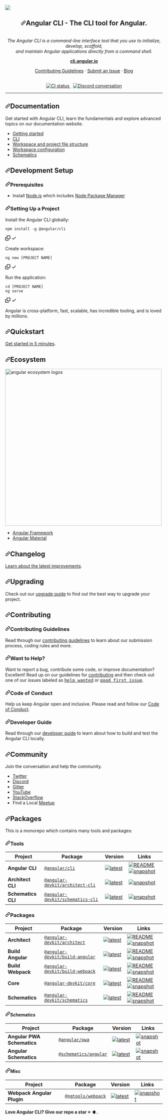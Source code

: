 ![](https://user-images.githubusercontent.com/61596919/158486947-76aed354-49a5-4565-a371-3486ba508291.png) 

<div data-target="readme-toc.content" class="Box-body px-5 pb-5">
          <article class="markdown-body entry-content container-lg" itemprop="text">
<h1 align="center" dir="auto"><a id="user-content-angular-cli---the-cli-tool-for-angular" class="anchor" aria-hidden="true" href="#angular-cli---the-cli-tool-for-angular"><svg class="octicon octicon-link" viewBox="0 0 16 16" version="1.1" width="16" height="16" aria-hidden="true"><path fill-rule="evenodd" d="M7.775 3.275a.75.75 0 001.06 1.06l1.25-1.25a2 2 0 112.83 2.83l-2.5 2.5a2 2 0 01-2.83 0 .75.75 0 00-1.06 1.06 3.5 3.5 0 004.95 0l2.5-2.5a3.5 3.5 0 00-4.95-4.95l-1.25 1.25zm-4.69 9.64a2 2 0 010-2.83l2.5-2.5a2 2 0 012.83 0 .75.75 0 001.06-1.06 3.5 3.5 0 00-4.95 0l-2.5 2.5a3.5 3.5 0 004.95 4.95l1.25-1.25a.75.75 0 00-1.06-1.06l-1.25 1.25a2 2 0 01-2.83 0z"></path></svg></a>Angular CLI - The CLI tool for Angular.</h1>
                    
<p align="center" dir="auto"><br>
  <i>The Angular CLI is a command-line interface tool that you use to initialize, develop, scaffold, 
    <br>and maintain Angular applications directly from a command shell.</i>
  <br>
</p>
<p align="center" dir="auto">
  <a href="https://cli.angular.io" rel="nofollow"><strong>cli.angular.io</strong></a>
  <br>
</p>
<p align="center" dir="auto">
  <a href="/angular/angular-cli/blob/master/CONTRIBUTING.md">Contributing Guidelines</a>
  ·
  <a href="https://github.com/angular/angular-cli/issues">Submit an Issue</a>
  ·
  <a href="https://blog.angular.io/" rel="nofollow">Blog</a>
  <br>
  <br>
</p>
<p align="center" dir="auto">
  <a href="https://circleci.com/gh/angular/workflows/angular-cli/tree/master" rel="nofollow">
    <img src="https://camo.githubusercontent.com/1333ba0e677a026ebc91361a21bcb8872649bd44f793e58d26a4d98d121959f4/68747470733a2f2f696d672e736869656c64732e696f2f636972636c6563692f6275696c642f6769746875622f616e67756c61722f616e67756c61722d636c692f6d61737465722e7376673f6c6f676f3d636972636c656369266c6f676f436f6c6f723d666666266c6162656c3d436972636c654349" alt="CI status" data-canonical-src="https://img.shields.io/circleci/build/github/angular/angular-cli/master.svg?logo=circleci&amp;logoColor=fff&amp;label=CircleCI" style="max-width: 100%;">
  </a>&nbsp;
  <a href="https://discord.gg/angular" rel="nofollow">
    <img src="https://camo.githubusercontent.com/65bfbd652766916d59cb08f071d120ed3091859c37b54f8e1f846ec8431cd41e/68747470733a2f2f696d672e736869656c64732e696f2f646973636f72642f3436333735323832303032363337363230322e7376673f6c6f676f3d646973636f7264266c6f676f436f6c6f723d666666266c6162656c3d446973636f726426636f6c6f723d373338396438" alt="Discord conversation" data-canonical-src="https://img.shields.io/discord/463752820026376202.svg?logo=discord&amp;logoColor=fff&amp;label=Discord&amp;color=7389d8" style="max-width: 100%;">
  </a>
</p>
<hr>
<h2 dir="auto"><a id="user-content-documentation" class="anchor" aria-hidden="true" href="#documentation"><svg class="octicon octicon-link" viewBox="0 0 16 16" version="1.1" width="16" height="16" aria-hidden="true"><path fill-rule="evenodd" d="M7.775 3.275a.75.75 0 001.06 1.06l1.25-1.25a2 2 0 112.83 2.83l-2.5 2.5a2 2 0 01-2.83 0 .75.75 0 00-1.06 1.06 3.5 3.5 0 004.95 0l2.5-2.5a3.5 3.5 0 00-4.95-4.95l-1.25 1.25zm-4.69 9.64a2 2 0 010-2.83l2.5-2.5a2 2 0 012.83 0 .75.75 0 001.06-1.06 3.5 3.5 0 00-4.95 0l-2.5 2.5a3.5 3.5 0 004.95 4.95l1.25-1.25a.75.75 0 00-1.06-1.06l-1.25 1.25a2 2 0 01-2.83 0z"></path></svg></a>Documentation</h2>
<p dir="auto">Get started with Angular CLI, learn the fundamentals and explore advanced topics on our documentation website.</p>
<ul dir="auto">
<li><a href="https://angular.io/start" rel="nofollow">Getting started</a></li>
<li><a href="https://cli.angular.io/" rel="nofollow">CLI</a></li>
<li><a href="https://angular.io/guide/file-structure" rel="nofollow">Workspace and project file structure</a></li>
<li><a href="https://angular.io/guide/workspace-config" rel="nofollow">Workspace configuration</a></li>
<li><a href="https://angular.io/guide/schematics" rel="nofollow">Schematics</a></li>
</ul>
<h2 dir="auto"><a id="user-content-development-setup" class="anchor" aria-hidden="true" href="#development-setup"><svg class="octicon octicon-link" viewBox="0 0 16 16" version="1.1" width="16" height="16" aria-hidden="true"><path fill-rule="evenodd" d="M7.775 3.275a.75.75 0 001.06 1.06l1.25-1.25a2 2 0 112.83 2.83l-2.5 2.5a2 2 0 01-2.83 0 .75.75 0 00-1.06 1.06 3.5 3.5 0 004.95 0l2.5-2.5a3.5 3.5 0 00-4.95-4.95l-1.25 1.25zm-4.69 9.64a2 2 0 010-2.83l2.5-2.5a2 2 0 012.83 0 .75.75 0 001.06-1.06 3.5 3.5 0 00-4.95 0l-2.5 2.5a3.5 3.5 0 004.95 4.95l1.25-1.25a.75.75 0 00-1.06-1.06l-1.25 1.25a2 2 0 01-2.83 0z"></path></svg></a>Development Setup</h2>
<h3 dir="auto"><a id="user-content-prerequisites" class="anchor" aria-hidden="true" href="#prerequisites"><svg class="octicon octicon-link" viewBox="0 0 16 16" version="1.1" width="16" height="16" aria-hidden="true"><path fill-rule="evenodd" d="M7.775 3.275a.75.75 0 001.06 1.06l1.25-1.25a2 2 0 112.83 2.83l-2.5 2.5a2 2 0 01-2.83 0 .75.75 0 00-1.06 1.06 3.5 3.5 0 004.95 0l2.5-2.5a3.5 3.5 0 00-4.95-4.95l-1.25 1.25zm-4.69 9.64a2 2 0 010-2.83l2.5-2.5a2 2 0 012.83 0 .75.75 0 001.06-1.06 3.5 3.5 0 00-4.95 0l-2.5 2.5a3.5 3.5 0 004.95 4.95l1.25-1.25a.75.75 0 00-1.06-1.06l-1.25 1.25a2 2 0 01-2.83 0z"></path></svg></a>Prerequisites</h3>
<ul dir="auto">
<li>Install <a href="https://nodejs.org/" rel="nofollow">Node.js</a> which includes <a href="https://www.npmjs.com/get-npm" rel="nofollow">Node Package Manager</a></li>
</ul>
<h3 dir="auto"><a id="user-content-setting-up-a-project" class="anchor" aria-hidden="true" href="#setting-up-a-project"><svg class="octicon octicon-link" viewBox="0 0 16 16" version="1.1" width="16" height="16" aria-hidden="true"><path fill-rule="evenodd" d="M7.775 3.275a.75.75 0 001.06 1.06l1.25-1.25a2 2 0 112.83 2.83l-2.5 2.5a2 2 0 01-2.83 0 .75.75 0 00-1.06 1.06 3.5 3.5 0 004.95 0l2.5-2.5a3.5 3.5 0 00-4.95-4.95l-1.25 1.25zm-4.69 9.64a2 2 0 010-2.83l2.5-2.5a2 2 0 012.83 0 .75.75 0 001.06-1.06 3.5 3.5 0 00-4.95 0l-2.5 2.5a3.5 3.5 0 004.95 4.95l1.25-1.25a.75.75 0 00-1.06-1.06l-1.25 1.25a2 2 0 01-2.83 0z"></path></svg></a>Setting Up a Project</h3>
<p dir="auto">Install the Angular CLI globally:</p>
<div class="snippet-clipboard-content position-relative overflow-auto"><pre><code>npm install -g @angular/cli
</code></pre><div class="zeroclipboard-container position-absolute right-0 top-0">
    <clipboard-copy aria-label="Copy" class="ClipboardButton btn js-clipboard-copy m-2 p-0 tooltipped-no-delay" data-copy-feedback="Copied!" data-tooltip-direction="w" value="npm install -g @angular/cli" tabindex="0" role="button">
      <svg aria-hidden="true" height="16" viewBox="0 0 16 16" version="1.1" width="16" data-view-component="true" class="octicon octicon-copy js-clipboard-copy-icon m-2">
    <path fill-rule="evenodd" d="M0 6.75C0 5.784.784 5 1.75 5h1.5a.75.75 0 010 1.5h-1.5a.25.25 0 00-.25.25v7.5c0 .138.112.25.25.25h7.5a.25.25 0 00.25-.25v-1.5a.75.75 0 011.5 0v1.5A1.75 1.75 0 019.25 16h-7.5A1.75 1.75 0 010 14.25v-7.5z"></path><path fill-rule="evenodd" d="M5 1.75C5 .784 5.784 0 6.75 0h7.5C15.216 0 16 .784 16 1.75v7.5A1.75 1.75 0 0114.25 11h-7.5A1.75 1.75 0 015 9.25v-7.5zm1.75-.25a.25.25 0 00-.25.25v7.5c0 .138.112.25.25.25h7.5a.25.25 0 00.25-.25v-7.5a.25.25 0 00-.25-.25h-7.5z"></path>
</svg>
      <svg aria-hidden="true" height="16" viewBox="0 0 16 16" version="1.1" width="16" data-view-component="true" class="octicon octicon-check js-clipboard-check-icon color-fg-success d-none m-2">
    <path fill-rule="evenodd" d="M13.78 4.22a.75.75 0 010 1.06l-7.25 7.25a.75.75 0 01-1.06 0L2.22 9.28a.75.75 0 011.06-1.06L6 10.94l6.72-6.72a.75.75 0 011.06 0z"></path>
</svg>
    </clipboard-copy>
  </div></div>
<p dir="auto">Create workspace:</p>
<div class="snippet-clipboard-content position-relative overflow-auto"><pre><code>ng new [PROJECT NAME]
</code></pre><div class="zeroclipboard-container position-absolute right-0 top-0">
    <clipboard-copy aria-label="Copy" class="ClipboardButton btn js-clipboard-copy m-2 p-0 tooltipped-no-delay" data-copy-feedback="Copied!" data-tooltip-direction="w" value="ng new [PROJECT NAME]" tabindex="0" role="button">
      <svg aria-hidden="true" height="16" viewBox="0 0 16 16" version="1.1" width="16" data-view-component="true" class="octicon octicon-copy js-clipboard-copy-icon m-2">
    <path fill-rule="evenodd" d="M0 6.75C0 5.784.784 5 1.75 5h1.5a.75.75 0 010 1.5h-1.5a.25.25 0 00-.25.25v7.5c0 .138.112.25.25.25h7.5a.25.25 0 00.25-.25v-1.5a.75.75 0 011.5 0v1.5A1.75 1.75 0 019.25 16h-7.5A1.75 1.75 0 010 14.25v-7.5z"></path><path fill-rule="evenodd" d="M5 1.75C5 .784 5.784 0 6.75 0h7.5C15.216 0 16 .784 16 1.75v7.5A1.75 1.75 0 0114.25 11h-7.5A1.75 1.75 0 015 9.25v-7.5zm1.75-.25a.25.25 0 00-.25.25v7.5c0 .138.112.25.25.25h7.5a.25.25 0 00.25-.25v-7.5a.25.25 0 00-.25-.25h-7.5z"></path>
</svg>
      <svg aria-hidden="true" height="16" viewBox="0 0 16 16" version="1.1" width="16" data-view-component="true" class="octicon octicon-check js-clipboard-check-icon color-fg-success d-none m-2">
    <path fill-rule="evenodd" d="M13.78 4.22a.75.75 0 010 1.06l-7.25 7.25a.75.75 0 01-1.06 0L2.22 9.28a.75.75 0 011.06-1.06L6 10.94l6.72-6.72a.75.75 0 011.06 0z"></path>
</svg>
    </clipboard-copy>
  </div></div>
<p dir="auto">Run the application:</p>
<div class="snippet-clipboard-content position-relative overflow-auto"><pre><code>cd [PROJECT NAME]
ng serve
</code></pre><div class="zeroclipboard-container position-absolute right-0 top-0">
    <clipboard-copy aria-label="Copy" class="ClipboardButton btn js-clipboard-copy m-2 p-0 tooltipped-no-delay" data-copy-feedback="Copied!" data-tooltip-direction="w" value="cd [PROJECT NAME]
ng serve" tabindex="0" role="button">
      <svg aria-hidden="true" height="16" viewBox="0 0 16 16" version="1.1" width="16" data-view-component="true" class="octicon octicon-copy js-clipboard-copy-icon m-2">
    <path fill-rule="evenodd" d="M0 6.75C0 5.784.784 5 1.75 5h1.5a.75.75 0 010 1.5h-1.5a.25.25 0 00-.25.25v7.5c0 .138.112.25.25.25h7.5a.25.25 0 00.25-.25v-1.5a.75.75 0 011.5 0v1.5A1.75 1.75 0 019.25 16h-7.5A1.75 1.75 0 010 14.25v-7.5z"></path><path fill-rule="evenodd" d="M5 1.75C5 .784 5.784 0 6.75 0h7.5C15.216 0 16 .784 16 1.75v7.5A1.75 1.75 0 0114.25 11h-7.5A1.75 1.75 0 015 9.25v-7.5zm1.75-.25a.25.25 0 00-.25.25v7.5c0 .138.112.25.25.25h7.5a.25.25 0 00.25-.25v-7.5a.25.25 0 00-.25-.25h-7.5z"></path>
</svg>
      <svg aria-hidden="true" height="16" viewBox="0 0 16 16" version="1.1" width="16" data-view-component="true" class="octicon octicon-check js-clipboard-check-icon color-fg-success d-none m-2">
    <path fill-rule="evenodd" d="M13.78 4.22a.75.75 0 010 1.06l-7.25 7.25a.75.75 0 01-1.06 0L2.22 9.28a.75.75 0 011.06-1.06L6 10.94l6.72-6.72a.75.75 0 011.06 0z"></path>
</svg>
    </clipboard-copy>
  </div></div>
<p dir="auto">Angular is cross-platform, fast, scalable, has incredible tooling, and is loved by millions.</p>
<h2 dir="auto"><a id="user-content-quickstart" class="anchor" aria-hidden="true" href="#quickstart"><svg class="octicon octicon-link" viewBox="0 0 16 16" version="1.1" width="16" height="16" aria-hidden="true"><path fill-rule="evenodd" d="M7.775 3.275a.75.75 0 001.06 1.06l1.25-1.25a2 2 0 112.83 2.83l-2.5 2.5a2 2 0 01-2.83 0 .75.75 0 00-1.06 1.06 3.5 3.5 0 004.95 0l2.5-2.5a3.5 3.5 0 00-4.95-4.95l-1.25 1.25zm-4.69 9.64a2 2 0 010-2.83l2.5-2.5a2 2 0 012.83 0 .75.75 0 001.06-1.06 3.5 3.5 0 00-4.95 0l-2.5 2.5a3.5 3.5 0 004.95 4.95l1.25-1.25a.75.75 0 00-1.06-1.06l-1.25 1.25a2 2 0 01-2.83 0z"></path></svg></a>Quickstart</h2>
<p dir="auto"><a href="https://angular.io/start" rel="nofollow">Get started in 5 minutes</a>.</p>
<h2 dir="auto"><a id="user-content-ecosystem" class="anchor" aria-hidden="true" href="#ecosystem"><svg class="octicon octicon-link" viewBox="0 0 16 16" version="1.1" width="16" height="16" aria-hidden="true"><path fill-rule="evenodd" d="M7.775 3.275a.75.75 0 001.06 1.06l1.25-1.25a2 2 0 112.83 2.83l-2.5 2.5a2 2 0 01-2.83 0 .75.75 0 00-1.06 1.06 3.5 3.5 0 004.95 0l2.5-2.5a3.5 3.5 0 00-4.95-4.95l-1.25 1.25zm-4.69 9.64a2 2 0 010-2.83l2.5-2.5a2 2 0 012.83 0 .75.75 0 001.06-1.06 3.5 3.5 0 00-4.95 0l-2.5 2.5a3.5 3.5 0 004.95 4.95l1.25-1.25a.75.75 0 00-1.06-1.06l-1.25 1.25a2 2 0 01-2.83 0z"></path></svg></a>Ecosystem</h2>
<p dir="auto">
  <a target="_blank" rel="noopener noreferrer" href="/angular/angular-cli/blob/master/docs/images/angular-ecosystem-logos.png"><img src="/angular/angular-cli/raw/master/docs/images/angular-ecosystem-logos.png" alt="angular ecosystem logos" width="500px" height="auto" style="max-width: 100%;"></a>
</p>
<ul dir="auto">
<li><a href="https://angular.io/" rel="nofollow">Angular Framework</a></li>
<li><a href="https://material.angular.io/" rel="nofollow">Angular Material</a></li>
</ul>
<h2 dir="auto"><a id="user-content-changelog" class="anchor" aria-hidden="true" href="#changelog"><svg class="octicon octicon-link" viewBox="0 0 16 16" version="1.1" width="16" height="16" aria-hidden="true"><path fill-rule="evenodd" d="M7.775 3.275a.75.75 0 001.06 1.06l1.25-1.25a2 2 0 112.83 2.83l-2.5 2.5a2 2 0 01-2.83 0 .75.75 0 00-1.06 1.06 3.5 3.5 0 004.95 0l2.5-2.5a3.5 3.5 0 00-4.95-4.95l-1.25 1.25zm-4.69 9.64a2 2 0 010-2.83l2.5-2.5a2 2 0 012.83 0 .75.75 0 001.06-1.06 3.5 3.5 0 00-4.95 0l-2.5 2.5a3.5 3.5 0 004.95 4.95l1.25-1.25a.75.75 0 00-1.06-1.06l-1.25 1.25a2 2 0 01-2.83 0z"></path></svg></a>Changelog</h2>
<p dir="auto"><a href="/angular/angular-cli/blob/master/CHANGELOG.md">Learn about the latest improvements</a>.</p>
<h2 dir="auto"><a id="user-content-upgrading" class="anchor" aria-hidden="true" href="#upgrading"><svg class="octicon octicon-link" viewBox="0 0 16 16" version="1.1" width="16" height="16" aria-hidden="true"><path fill-rule="evenodd" d="M7.775 3.275a.75.75 0 001.06 1.06l1.25-1.25a2 2 0 112.83 2.83l-2.5 2.5a2 2 0 01-2.83 0 .75.75 0 00-1.06 1.06 3.5 3.5 0 004.95 0l2.5-2.5a3.5 3.5 0 00-4.95-4.95l-1.25 1.25zm-4.69 9.64a2 2 0 010-2.83l2.5-2.5a2 2 0 012.83 0 .75.75 0 001.06-1.06 3.5 3.5 0 00-4.95 0l-2.5 2.5a3.5 3.5 0 004.95 4.95l1.25-1.25a.75.75 0 00-1.06-1.06l-1.25 1.25a2 2 0 01-2.83 0z"></path></svg></a>Upgrading</h2>
<p dir="auto">Check out our <a href="https://update.angular.io/" rel="nofollow">upgrade guide</a> to find out the best way to upgrade your project.</p>
<h2 dir="auto"><a id="user-content-contributing" class="anchor" aria-hidden="true" href="#contributing"><svg class="octicon octicon-link" viewBox="0 0 16 16" version="1.1" width="16" height="16" aria-hidden="true"><path fill-rule="evenodd" d="M7.775 3.275a.75.75 0 001.06 1.06l1.25-1.25a2 2 0 112.83 2.83l-2.5 2.5a2 2 0 01-2.83 0 .75.75 0 00-1.06 1.06 3.5 3.5 0 004.95 0l2.5-2.5a3.5 3.5 0 00-4.95-4.95l-1.25 1.25zm-4.69 9.64a2 2 0 010-2.83l2.5-2.5a2 2 0 012.83 0 .75.75 0 001.06-1.06 3.5 3.5 0 00-4.95 0l-2.5 2.5a3.5 3.5 0 004.95 4.95l1.25-1.25a.75.75 0 00-1.06-1.06l-1.25 1.25a2 2 0 01-2.83 0z"></path></svg></a>Contributing</h2>
<h3 dir="auto"><a id="user-content-contributing-guidelines" class="anchor" aria-hidden="true" href="#contributing-guidelines"><svg class="octicon octicon-link" viewBox="0 0 16 16" version="1.1" width="16" height="16" aria-hidden="true"><path fill-rule="evenodd" d="M7.775 3.275a.75.75 0 001.06 1.06l1.25-1.25a2 2 0 112.83 2.83l-2.5 2.5a2 2 0 01-2.83 0 .75.75 0 00-1.06 1.06 3.5 3.5 0 004.95 0l2.5-2.5a3.5 3.5 0 00-4.95-4.95l-1.25 1.25zm-4.69 9.64a2 2 0 010-2.83l2.5-2.5a2 2 0 012.83 0 .75.75 0 001.06-1.06 3.5 3.5 0 00-4.95 0l-2.5 2.5a3.5 3.5 0 004.95 4.95l1.25-1.25a.75.75 0 00-1.06-1.06l-1.25 1.25a2 2 0 01-2.83 0z"></path></svg></a>Contributing Guidelines</h3>
<p dir="auto">Read through our <a href="/angular/angular-cli/blob/master/CONTRIBUTING.md">contributing guidelines</a> to learn about our submission process, coding rules and more.</p>
<h3 dir="auto"><a id="user-content-want-to-help" class="anchor" aria-hidden="true" href="#want-to-help"><svg class="octicon octicon-link" viewBox="0 0 16 16" version="1.1" width="16" height="16" aria-hidden="true"><path fill-rule="evenodd" d="M7.775 3.275a.75.75 0 001.06 1.06l1.25-1.25a2 2 0 112.83 2.83l-2.5 2.5a2 2 0 01-2.83 0 .75.75 0 00-1.06 1.06 3.5 3.5 0 004.95 0l2.5-2.5a3.5 3.5 0 00-4.95-4.95l-1.25 1.25zm-4.69 9.64a2 2 0 010-2.83l2.5-2.5a2 2 0 012.83 0 .75.75 0 001.06-1.06 3.5 3.5 0 00-4.95 0l-2.5 2.5a3.5 3.5 0 004.95 4.95l1.25-1.25a.75.75 0 00-1.06-1.06l-1.25 1.25a2 2 0 01-2.83 0z"></path></svg></a>Want to Help?</h3>
<p dir="auto">Want to report a bug, contribute some code, or improve documentation? Excellent! Read up on our guidelines for <a href="/angular/angular-cli/blob/master/CONTRIBUTING.md">contributing</a> and then check out one of our issues labeled as <kbd><a href="https://github.com/angular/angular-cli/labels/help%20wanted">help wanted</a></kbd> or <kbd><a href="https://github.com/angular/angular-cli/labels/good%20first%20issue">good first issue</a></kbd>.</p>
<h3 dir="auto"><a id="user-content-code-of-conduct" class="anchor" aria-hidden="true" href="#code-of-conduct"><svg class="octicon octicon-link" viewBox="0 0 16 16" version="1.1" width="16" height="16" aria-hidden="true"><path fill-rule="evenodd" d="M7.775 3.275a.75.75 0 001.06 1.06l1.25-1.25a2 2 0 112.83 2.83l-2.5 2.5a2 2 0 01-2.83 0 .75.75 0 00-1.06 1.06 3.5 3.5 0 004.95 0l2.5-2.5a3.5 3.5 0 00-4.95-4.95l-1.25 1.25zm-4.69 9.64a2 2 0 010-2.83l2.5-2.5a2 2 0 012.83 0 .75.75 0 001.06-1.06 3.5 3.5 0 00-4.95 0l-2.5 2.5a3.5 3.5 0 004.95 4.95l1.25-1.25a.75.75 0 00-1.06-1.06l-1.25 1.25a2 2 0 01-2.83 0z"></path></svg></a>Code of Conduct</h3>
<p dir="auto">Help us keep Angular open and inclusive. Please read and follow our <a href="https://github.com/angular/angular/blob/master/CODE_OF_CONDUCT.md">Code of Conduct</a>.</p>
<h3 dir="auto"><a id="user-content-developer-guide" class="anchor" aria-hidden="true" href="#developer-guide"><svg class="octicon octicon-link" viewBox="0 0 16 16" version="1.1" width="16" height="16" aria-hidden="true"><path fill-rule="evenodd" d="M7.775 3.275a.75.75 0 001.06 1.06l1.25-1.25a2 2 0 112.83 2.83l-2.5 2.5a2 2 0 01-2.83 0 .75.75 0 00-1.06 1.06 3.5 3.5 0 004.95 0l2.5-2.5a3.5 3.5 0 00-4.95-4.95l-1.25 1.25zm-4.69 9.64a2 2 0 010-2.83l2.5-2.5a2 2 0 012.83 0 .75.75 0 001.06-1.06 3.5 3.5 0 00-4.95 0l-2.5 2.5a3.5 3.5 0 004.95 4.95l1.25-1.25a.75.75 0 00-1.06-1.06l-1.25 1.25a2 2 0 01-2.83 0z"></path></svg></a>Developer Guide</h3>
<p dir="auto">Read through our <a href="/angular/angular-cli/blob/master/docs/DEVELOPER.md">developer guide</a> to learn about how to build and test the Angular CLI locally.</p>
<h2 dir="auto"><a id="user-content-community" class="anchor" aria-hidden="true" href="#community"><svg class="octicon octicon-link" viewBox="0 0 16 16" version="1.1" width="16" height="16" aria-hidden="true"><path fill-rule="evenodd" d="M7.775 3.275a.75.75 0 001.06 1.06l1.25-1.25a2 2 0 112.83 2.83l-2.5 2.5a2 2 0 01-2.83 0 .75.75 0 00-1.06 1.06 3.5 3.5 0 004.95 0l2.5-2.5a3.5 3.5 0 00-4.95-4.95l-1.25 1.25zm-4.69 9.64a2 2 0 010-2.83l2.5-2.5a2 2 0 012.83 0 .75.75 0 001.06-1.06 3.5 3.5 0 00-4.95 0l-2.5 2.5a3.5 3.5 0 004.95 4.95l1.25-1.25a.75.75 0 00-1.06-1.06l-1.25 1.25a2 2 0 01-2.83 0z"></path></svg></a>Community</h2>
<p dir="auto">Join the conversation and help the community.</p>
<ul dir="auto">
<li><a href="https://www.twitter.com/angular" rel="nofollow">Twitter</a></li>
<li><a href="https://discord.gg/angular" rel="nofollow">Discord</a></li>
<li><a href="https://gitter.im/angular/angular-cli" rel="nofollow">Gitter</a></li>
<li><a href="https://youtube.com/angular" rel="nofollow">YouTube</a></li>
<li><a href="https://stackoverflow.com/questions/tagged/angular-cli" rel="nofollow">StackOverflow</a></li>
<li>Find a Local <a href="https://www.meetup.com/find/?keywords=angular" rel="nofollow">Meetup</a></li>
</ul>
<h2 dir="auto"><a id="user-content-packages" class="anchor" aria-hidden="true" href="#packages"><svg class="octicon octicon-link" viewBox="0 0 16 16" version="1.1" width="16" height="16" aria-hidden="true"><path fill-rule="evenodd" d="M7.775 3.275a.75.75 0 001.06 1.06l1.25-1.25a2 2 0 112.83 2.83l-2.5 2.5a2 2 0 01-2.83 0 .75.75 0 00-1.06 1.06 3.5 3.5 0 004.95 0l2.5-2.5a3.5 3.5 0 00-4.95-4.95l-1.25 1.25zm-4.69 9.64a2 2 0 010-2.83l2.5-2.5a2 2 0 012.83 0 .75.75 0 001.06-1.06 3.5 3.5 0 00-4.95 0l-2.5 2.5a3.5 3.5 0 004.95 4.95l1.25-1.25a.75.75 0 00-1.06-1.06l-1.25 1.25a2 2 0 01-2.83 0z"></path></svg></a>Packages</h2>
<p dir="auto">This is a monorepo which contains many tools and packages:</p>
<h3 dir="auto"><a id="user-content-tools" class="anchor" aria-hidden="true" href="#tools"><svg class="octicon octicon-link" viewBox="0 0 16 16" version="1.1" width="16" height="16" aria-hidden="true"><path fill-rule="evenodd" d="M7.775 3.275a.75.75 0 001.06 1.06l1.25-1.25a2 2 0 112.83 2.83l-2.5 2.5a2 2 0 01-2.83 0 .75.75 0 00-1.06 1.06 3.5 3.5 0 004.95 0l2.5-2.5a3.5 3.5 0 00-4.95-4.95l-1.25 1.25zm-4.69 9.64a2 2 0 010-2.83l2.5-2.5a2 2 0 012.83 0 .75.75 0 001.06-1.06 3.5 3.5 0 00-4.95 0l-2.5 2.5a3.5 3.5 0 004.95 4.95l1.25-1.25a.75.75 0 00-1.06-1.06l-1.25 1.25a2 2 0 01-2.83 0z"></path></svg></a>Tools</h3>
<table>
<thead>
<tr>
<th>Project</th>
<th>Package</th>
<th>Version</th>
<th>Links</th>
</tr>
</thead>
<tbody>
<tr>
<td><strong>Angular CLI</strong></td>
<td><a href="https://npmjs.com/package/@angular/cli" rel="nofollow"><code>@angular/cli</code></a></td>
<td><a href="https://npmjs.com/package/@angular/cli" rel="nofollow"><img src="https://camo.githubusercontent.com/1a9d1fbba3eed394c91330ddb0d31f1631f64166777355a0cdf485aa307a24fa/68747470733a2f2f696d672e736869656c64732e696f2f6e706d2f762f253430616e67756c6172253246636c692f6c61746573742e737667" alt="latest" data-canonical-src="https://img.shields.io/npm/v/%40angular%2Fcli/latest.svg" style="max-width: 100%;"></a></td>
<td><a href="/angular/angular-cli/blob/master/packages/angular/cli/README.md"><img src="https://camo.githubusercontent.com/9f5908c9491851f7967fbee4db8c7ca7c0265b8f51e3f9588f99a6067558c95b/68747470733a2f2f696d672e736869656c64732e696f2f62616467652f524541444d452d2d677265656e2e737667" alt="README" data-canonical-src="https://img.shields.io/badge/README--green.svg" style="max-width: 100%;"></a> <a href="https://github.com/angular/cli-builds"><img src="https://camo.githubusercontent.com/f04fa73db164d3f4b095eb317b0f572a148212a736f586f82c795a6d6a2b420f/68747470733a2f2f696d672e736869656c64732e696f2f62616467652f736e617073686f742d2d626c75652e737667" alt="snapshot" data-canonical-src="https://img.shields.io/badge/snapshot--blue.svg" style="max-width: 100%;"></a></td>
</tr>
<tr>
<td><strong>Architect CLI</strong></td>
<td><a href="https://npmjs.com/package/@angular-devkit/architect-cli" rel="nofollow"><code>@angular-devkit/architect-cli</code></a></td>
<td><a href="https://npmjs.com/package/@angular-devkit/architect-cli" rel="nofollow"><img src="https://camo.githubusercontent.com/6fdcd7281f70b2633e574ab1269329de3d315b3c62ff4f4fa0cff380adf12107/68747470733a2f2f696d672e736869656c64732e696f2f6e706d2f762f253430616e67756c61722d6465766b69742532466172636869746563742d636c692f6c61746573742e737667" alt="latest" data-canonical-src="https://img.shields.io/npm/v/%40angular-devkit%2Farchitect-cli/latest.svg" style="max-width: 100%;"></a></td>
<td><a href="https://github.com/angular/angular-devkit-architect-cli-builds"><img src="https://camo.githubusercontent.com/f04fa73db164d3f4b095eb317b0f572a148212a736f586f82c795a6d6a2b420f/68747470733a2f2f696d672e736869656c64732e696f2f62616467652f736e617073686f742d2d626c75652e737667" alt="snapshot" data-canonical-src="https://img.shields.io/badge/snapshot--blue.svg" style="max-width: 100%;"></a></td>
</tr>
<tr>
<td><strong>Schematics CLI</strong></td>
<td><a href="https://npmjs.com/package/@angular-devkit/schematics-cli" rel="nofollow"><code>@angular-devkit/schematics-cli</code></a></td>
<td><a href="https://npmjs.com/package/@angular-devkit/schematics-cli" rel="nofollow"><img src="https://camo.githubusercontent.com/31c28d25cf5ad1f56c2870981f596481f05af28b0171c24d5ee3af87f534294a/68747470733a2f2f696d672e736869656c64732e696f2f6e706d2f762f253430616e67756c61722d6465766b6974253246736368656d61746963732d636c692f6c61746573742e737667" alt="latest" data-canonical-src="https://img.shields.io/npm/v/%40angular-devkit%2Fschematics-cli/latest.svg" style="max-width: 100%;"></a></td>
<td><a href="https://github.com/angular/angular-devkit-schematics-cli-builds"><img src="https://camo.githubusercontent.com/f04fa73db164d3f4b095eb317b0f572a148212a736f586f82c795a6d6a2b420f/68747470733a2f2f696d672e736869656c64732e696f2f62616467652f736e617073686f742d2d626c75652e737667" alt="snapshot" data-canonical-src="https://img.shields.io/badge/snapshot--blue.svg" style="max-width: 100%;"></a></td>
</tr>
</tbody>
</table>
<h3 dir="auto"><a id="user-content-packages-1" class="anchor" aria-hidden="true" href="#packages-1"><svg class="octicon octicon-link" viewBox="0 0 16 16" version="1.1" width="16" height="16" aria-hidden="true"><path fill-rule="evenodd" d="M7.775 3.275a.75.75 0 001.06 1.06l1.25-1.25a2 2 0 112.83 2.83l-2.5 2.5a2 2 0 01-2.83 0 .75.75 0 00-1.06 1.06 3.5 3.5 0 004.95 0l2.5-2.5a3.5 3.5 0 00-4.95-4.95l-1.25 1.25zm-4.69 9.64a2 2 0 010-2.83l2.5-2.5a2 2 0 012.83 0 .75.75 0 001.06-1.06 3.5 3.5 0 00-4.95 0l-2.5 2.5a3.5 3.5 0 004.95 4.95l1.25-1.25a.75.75 0 00-1.06-1.06l-1.25 1.25a2 2 0 01-2.83 0z"></path></svg></a>Packages</h3>
<table>
<thead>
<tr>
<th>Project</th>
<th>Package</th>
<th>Version</th>
<th>Links</th>
</tr>
</thead>
<tbody>
<tr>
<td><strong>Architect</strong></td>
<td><a href="https://npmjs.com/package/@angular-devkit/architect" rel="nofollow"><code>@angular-devkit/architect</code></a></td>
<td><a href="https://npmjs.com/package/@angular-devkit/architect" rel="nofollow"><img src="https://camo.githubusercontent.com/6cbab97962a3a5f93c272d947e6936d2b03147af96217796f52fbb122ffb8831/68747470733a2f2f696d672e736869656c64732e696f2f6e706d2f762f253430616e67756c61722d6465766b69742532466172636869746563742f6c61746573742e737667" alt="latest" data-canonical-src="https://img.shields.io/npm/v/%40angular-devkit%2Farchitect/latest.svg" style="max-width: 100%;"></a></td>
<td><a href="/angular/angular-cli/blob/master/packages/angular_devkit/architect/README.md"><img src="https://camo.githubusercontent.com/9f5908c9491851f7967fbee4db8c7ca7c0265b8f51e3f9588f99a6067558c95b/68747470733a2f2f696d672e736869656c64732e696f2f62616467652f524541444d452d2d677265656e2e737667" alt="README" data-canonical-src="https://img.shields.io/badge/README--green.svg" style="max-width: 100%;"></a> <a href="https://github.com/angular/angular-devkit-architect-builds"><img src="https://camo.githubusercontent.com/f04fa73db164d3f4b095eb317b0f572a148212a736f586f82c795a6d6a2b420f/68747470733a2f2f696d672e736869656c64732e696f2f62616467652f736e617073686f742d2d626c75652e737667" alt="snapshot" data-canonical-src="https://img.shields.io/badge/snapshot--blue.svg" style="max-width: 100%;"></a></td>
</tr>
<tr>
<td><strong>Build Angular</strong></td>
<td><a href="https://npmjs.com/package/@angular-devkit/build-angular" rel="nofollow"><code>@angular-devkit/build-angular</code></a></td>
<td><a href="https://npmjs.com/package/@angular-devkit/build-angular" rel="nofollow"><img src="https://camo.githubusercontent.com/d595d4cd6c17df39373c1e290cba5fc2c4efb8392d7d30eaa039f60d266dc894/68747470733a2f2f696d672e736869656c64732e696f2f6e706d2f762f253430616e67756c61722d6465766b69742532466275696c642d616e67756c61722f6c61746573742e737667" alt="latest" data-canonical-src="https://img.shields.io/npm/v/%40angular-devkit%2Fbuild-angular/latest.svg" style="max-width: 100%;"></a></td>
<td><a href="/angular/angular-cli/blob/master/packages/angular_devkit/build_angular/README.md"><img src="https://camo.githubusercontent.com/9f5908c9491851f7967fbee4db8c7ca7c0265b8f51e3f9588f99a6067558c95b/68747470733a2f2f696d672e736869656c64732e696f2f62616467652f524541444d452d2d677265656e2e737667" alt="README" data-canonical-src="https://img.shields.io/badge/README--green.svg" style="max-width: 100%;"></a> <a href="https://github.com/angular/angular-devkit-build-angular-builds"><img src="https://camo.githubusercontent.com/f04fa73db164d3f4b095eb317b0f572a148212a736f586f82c795a6d6a2b420f/68747470733a2f2f696d672e736869656c64732e696f2f62616467652f736e617073686f742d2d626c75652e737667" alt="snapshot" data-canonical-src="https://img.shields.io/badge/snapshot--blue.svg" style="max-width: 100%;"></a></td>
</tr>
<tr>
<td><strong>Build Webpack</strong></td>
<td><a href="https://npmjs.com/package/@angular-devkit/build-webpack" rel="nofollow"><code>@angular-devkit/build-webpack</code></a></td>
<td><a href="https://npmjs.com/package/@angular-devkit/build-webpack" rel="nofollow"><img src="https://camo.githubusercontent.com/ab3440890156d050d159b141213aa64c8c2da14906182314ec612bb1b81fd891/68747470733a2f2f696d672e736869656c64732e696f2f6e706d2f762f253430616e67756c61722d6465766b69742532466275696c642d7765627061636b2f6c61746573742e737667" alt="latest" data-canonical-src="https://img.shields.io/npm/v/%40angular-devkit%2Fbuild-webpack/latest.svg" style="max-width: 100%;"></a></td>
<td><a href="/angular/angular-cli/blob/master/packages/angular_devkit/build_webpack/README.md"><img src="https://camo.githubusercontent.com/9f5908c9491851f7967fbee4db8c7ca7c0265b8f51e3f9588f99a6067558c95b/68747470733a2f2f696d672e736869656c64732e696f2f62616467652f524541444d452d2d677265656e2e737667" alt="README" data-canonical-src="https://img.shields.io/badge/README--green.svg" style="max-width: 100%;"></a> <a href="https://github.com/angular/angular-devkit-build-webpack-builds"><img src="https://camo.githubusercontent.com/f04fa73db164d3f4b095eb317b0f572a148212a736f586f82c795a6d6a2b420f/68747470733a2f2f696d672e736869656c64732e696f2f62616467652f736e617073686f742d2d626c75652e737667" alt="snapshot" data-canonical-src="https://img.shields.io/badge/snapshot--blue.svg" style="max-width: 100%;"></a></td>
</tr>
<tr>
<td><strong>Core</strong></td>
<td><a href="https://npmjs.com/package/@angular-devkit/core" rel="nofollow"><code>@angular-devkit/core</code></a></td>
<td><a href="https://npmjs.com/package/@angular-devkit/core" rel="nofollow"><img src="https://camo.githubusercontent.com/ec3a821f8e1634fc742873ecf0f90a8dcb6b493bbe5caf0e536cfc68332fb54b/68747470733a2f2f696d672e736869656c64732e696f2f6e706d2f762f253430616e67756c61722d6465766b6974253246636f72652f6c61746573742e737667" alt="latest" data-canonical-src="https://img.shields.io/npm/v/%40angular-devkit%2Fcore/latest.svg" style="max-width: 100%;"></a></td>
<td><a href="/angular/angular-cli/blob/master/packages/angular_devkit/core/README.md"><img src="https://camo.githubusercontent.com/9f5908c9491851f7967fbee4db8c7ca7c0265b8f51e3f9588f99a6067558c95b/68747470733a2f2f696d672e736869656c64732e696f2f62616467652f524541444d452d2d677265656e2e737667" alt="README" data-canonical-src="https://img.shields.io/badge/README--green.svg" style="max-width: 100%;"></a> <a href="https://github.com/angular/angular-devkit-core-builds"><img src="https://camo.githubusercontent.com/f04fa73db164d3f4b095eb317b0f572a148212a736f586f82c795a6d6a2b420f/68747470733a2f2f696d672e736869656c64732e696f2f62616467652f736e617073686f742d2d626c75652e737667" alt="snapshot" data-canonical-src="https://img.shields.io/badge/snapshot--blue.svg" style="max-width: 100%;"></a></td>
</tr>
<tr>
<td><strong>Schematics</strong></td>
<td><a href="https://npmjs.com/package/@angular-devkit/schematics" rel="nofollow"><code>@angular-devkit/schematics</code></a></td>
<td><a href="https://npmjs.com/package/@angular-devkit/schematics" rel="nofollow"><img src="https://camo.githubusercontent.com/1b8b36b67103408d2c76fcd50a8964a833522060bc8574c2b57d1bc14be6891b/68747470733a2f2f696d672e736869656c64732e696f2f6e706d2f762f253430616e67756c61722d6465766b6974253246736368656d61746963732f6c61746573742e737667" alt="latest" data-canonical-src="https://img.shields.io/npm/v/%40angular-devkit%2Fschematics/latest.svg" style="max-width: 100%;"></a></td>
<td><a href="/angular/angular-cli/blob/master/packages/angular_devkit/schematics/README.md"><img src="https://camo.githubusercontent.com/9f5908c9491851f7967fbee4db8c7ca7c0265b8f51e3f9588f99a6067558c95b/68747470733a2f2f696d672e736869656c64732e696f2f62616467652f524541444d452d2d677265656e2e737667" alt="README" data-canonical-src="https://img.shields.io/badge/README--green.svg" style="max-width: 100%;"></a> <a href="https://github.com/angular/angular-devkit-schematics-builds"><img src="https://camo.githubusercontent.com/f04fa73db164d3f4b095eb317b0f572a148212a736f586f82c795a6d6a2b420f/68747470733a2f2f696d672e736869656c64732e696f2f62616467652f736e617073686f742d2d626c75652e737667" alt="snapshot" data-canonical-src="https://img.shields.io/badge/snapshot--blue.svg" style="max-width: 100%;"></a></td>
</tr>
</tbody>
</table>
<h4 dir="auto"><a id="user-content-schematics" class="anchor" aria-hidden="true" href="#schematics"><svg class="octicon octicon-link" viewBox="0 0 16 16" version="1.1" width="16" height="16" aria-hidden="true"><path fill-rule="evenodd" d="M7.775 3.275a.75.75 0 001.06 1.06l1.25-1.25a2 2 0 112.83 2.83l-2.5 2.5a2 2 0 01-2.83 0 .75.75 0 00-1.06 1.06 3.5 3.5 0 004.95 0l2.5-2.5a3.5 3.5 0 00-4.95-4.95l-1.25 1.25zm-4.69 9.64a2 2 0 010-2.83l2.5-2.5a2 2 0 012.83 0 .75.75 0 001.06-1.06 3.5 3.5 0 00-4.95 0l-2.5 2.5a3.5 3.5 0 004.95 4.95l1.25-1.25a.75.75 0 00-1.06-1.06l-1.25 1.25a2 2 0 01-2.83 0z"></path></svg></a>Schematics</h4>
<table>
<thead>
<tr>
<th>Project</th>
<th>Package</th>
<th>Version</th>
<th>Links</th>
</tr>
</thead>
<tbody>
<tr>
<td><strong>Angular PWA Schematics</strong></td>
<td><a href="https://npmjs.com/package/@angular/pwa" rel="nofollow"><code>@angular/pwa</code></a></td>
<td><a href="https://npmjs.com/package/@angular/pwa" rel="nofollow"><img src="https://camo.githubusercontent.com/0737699ea39b0c30fb0200bab2cd4e297301992e8d5149bb50e6401bba70dd21/68747470733a2f2f696d672e736869656c64732e696f2f6e706d2f762f253430616e67756c61722532467077612f6c61746573742e737667" alt="latest" data-canonical-src="https://img.shields.io/npm/v/%40angular%2Fpwa/latest.svg" style="max-width: 100%;"></a></td>
<td><a href="https://github.com/angular/angular-pwa-builds"><img src="https://camo.githubusercontent.com/f04fa73db164d3f4b095eb317b0f572a148212a736f586f82c795a6d6a2b420f/68747470733a2f2f696d672e736869656c64732e696f2f62616467652f736e617073686f742d2d626c75652e737667" alt="snapshot" data-canonical-src="https://img.shields.io/badge/snapshot--blue.svg" style="max-width: 100%;"></a></td>
</tr>
<tr>
<td><strong>Angular Schematics</strong></td>
<td><a href="https://npmjs.com/package/@schematics/angular" rel="nofollow"><code>@schematics/angular</code></a></td>
<td><a href="https://npmjs.com/package/@schematics/angular" rel="nofollow"><img src="https://camo.githubusercontent.com/2e267974a6faae54cc307fbbbf83ba841bd83480cafcb1b401f41224fc08f65d/68747470733a2f2f696d672e736869656c64732e696f2f6e706d2f762f253430736368656d6174696373253246616e67756c61722f6c61746573742e737667" alt="latest" data-canonical-src="https://img.shields.io/npm/v/%40schematics%2Fangular/latest.svg" style="max-width: 100%;"></a></td>
<td><a href="https://github.com/angular/schematics-angular-builds"><img src="https://camo.githubusercontent.com/f04fa73db164d3f4b095eb317b0f572a148212a736f586f82c795a6d6a2b420f/68747470733a2f2f696d672e736869656c64732e696f2f62616467652f736e617073686f742d2d626c75652e737667" alt="snapshot" data-canonical-src="https://img.shields.io/badge/snapshot--blue.svg" style="max-width: 100%;"></a></td>
</tr>
</tbody>
</table>
<h4 dir="auto"><a id="user-content-misc" class="anchor" aria-hidden="true" href="#misc"><svg class="octicon octicon-link" viewBox="0 0 16 16" version="1.1" width="16" height="16" aria-hidden="true"><path fill-rule="evenodd" d="M7.775 3.275a.75.75 0 001.06 1.06l1.25-1.25a2 2 0 112.83 2.83l-2.5 2.5a2 2 0 01-2.83 0 .75.75 0 00-1.06 1.06 3.5 3.5 0 004.95 0l2.5-2.5a3.5 3.5 0 00-4.95-4.95l-1.25 1.25zm-4.69 9.64a2 2 0 010-2.83l2.5-2.5a2 2 0 012.83 0 .75.75 0 001.06-1.06 3.5 3.5 0 00-4.95 0l-2.5 2.5a3.5 3.5 0 004.95 4.95l1.25-1.25a.75.75 0 00-1.06-1.06l-1.25 1.25a2 2 0 01-2.83 0z"></path></svg></a>Misc</h4>
<table>
<thead>
<tr>
<th>Project</th>
<th>Package</th>
<th>Version</th>
<th>Links</th>
</tr>
</thead>
<tbody>
<tr>
<td><strong>Webpack Angular Plugin</strong></td>
<td><a href="https://npmjs.com/package/@ngtools/webpack" rel="nofollow"><code>@ngtools/webpack</code></a></td>
<td><a href="https://npmjs.com/package/@ngtools/webpack" rel="nofollow"><img src="https://camo.githubusercontent.com/2d64634e1900c6b66b862551e64c0f0118f9088f2004215026cccfb0041c1a14/68747470733a2f2f696d672e736869656c64732e696f2f6e706d2f762f2534306e67746f6f6c732532467765627061636b2f6c61746573742e737667" alt="latest" data-canonical-src="https://img.shields.io/npm/v/%40ngtools%2Fwebpack/latest.svg" style="max-width: 100%;"></a></td>
<td><a href="https://github.com/angular/ngtools-webpack-builds"><img src="https://camo.githubusercontent.com/f04fa73db164d3f4b095eb317b0f572a148212a736f586f82c795a6d6a2b420f/68747470733a2f2f696d672e736869656c64732e696f2f62616467652f736e617073686f742d2d626c75652e737667" alt="snapshot" data-canonical-src="https://img.shields.io/badge/snapshot--blue.svg" style="max-width: 100%;"></a></td>
</tr>
</tbody>
</table>
<p dir="auto"><strong>Love Angular CLI? Give our repo a star <g-emoji class="g-emoji" alias="star" fallback-src="https://github.githubassets.com/images/icons/emoji/unicode/2b50.png">⭐</g-emoji> <g-emoji class="g-emoji" alias="arrow_up" fallback-src="https://github.githubassets.com/images/icons/emoji/unicode/2b06.png">⬆️</g-emoji>.</strong></p>
</article>
        </div>
